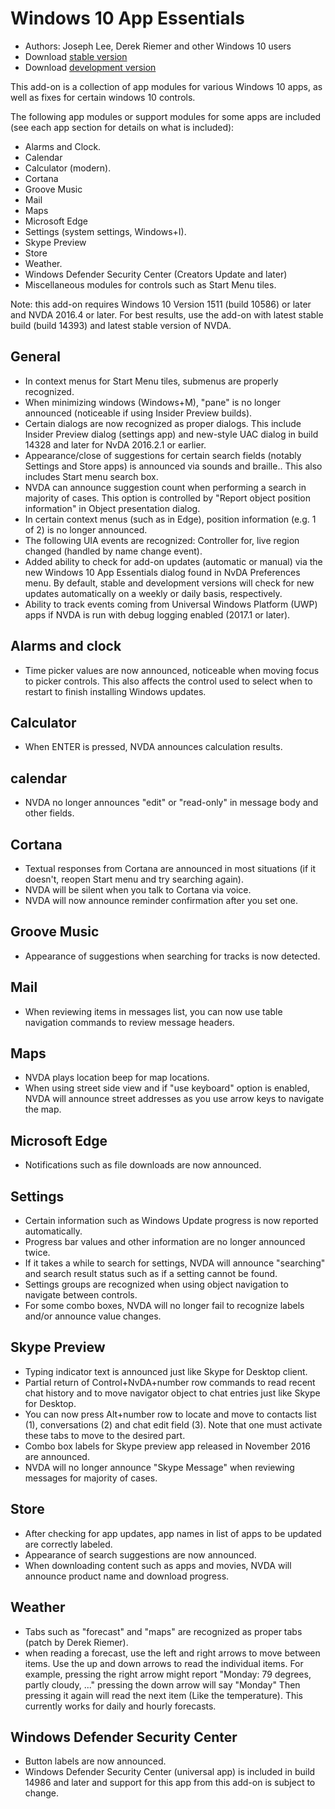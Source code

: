 # Windows 10 App Essentials

* Authors: Joseph Lee, Derek Riemer and other Windows 10 users
* Download [stable version][1]
* Download [development version][2]

This add-on is a collection of app modules for various Windows 10 apps, as well as fixes for certain windows 10 controls.

The following app modules or support modules for some apps are included (see each app section for details on what is included):

* Alarms and Clock.
* Calendar
* Calculator (modern).
* Cortana
* Groove Music
* Mail
* Maps
* Microsoft Edge
* Settings (system settings, Windows+I).
* Skype Preview
* Store
* Weather.
* Windows Defender Security Center (Creators Update and later)
* Miscellaneous modules for controls such as Start Menu tiles.

Note: this add-on requires Windows 10 Version 1511 (build 10586) or later and NVDA 2016.4 or later. For best results, use the add-on with latest stable build (build 14393) and latest stable version of NVDA.

## General

* In context menus for Start Menu tiles, submenus are properly recognized.
* When minimizing windows (Windows+M), "pane" is no longer announced (noticeable if using Insider Preview builds).
* Certain dialogs are now recognized as proper dialogs. This include Insider Preview dialog (settings app) and new-style UAC dialog in build 14328 and later for NvDA 2016.2.1 or earlier.
* Appearance/close of suggestions for certain search fields (notably Settings and Store apps) is announced via sounds and braille.. This also includes Start menu search box.
* NVDA can announce suggestion count when performing a search in majority of cases. This option is controlled by "Report object position information" in Object presentation dialog.
* In certain context menus (such as in Edge), position information (e.g. 1 of 2) is no longer announced.
* The following UIA events are recognized: Controller for, live region changed (handled by name change event).
* Added ability to check for add-on updates (automatic or manual) via the new Windows 10 App Essentials dialog found in NvDA Preferences menu. By default, stable and development versions will check for new updates automatically on a weekly or daily basis, respectively.
* Ability to track events coming from Universal Windows Platform (UWP) apps if NVDA is run with debug logging enabled (2017.1 or later).

## Alarms and clock

* Time picker values are now announced, noticeable when moving focus to picker controls. This also affects the control used to select when to restart to finish installing Windows updates.

## Calculator

* When ENTER is pressed, NVDA announces calculation results.

## calendar

* NVDA no longer announces "edit" or "read-only" in message body and other fields.

## Cortana

* Textual responses from Cortana are announced in most situations (if it doesn't, reopen Start menu and try searching again).
* NVDA will be silent when you talk to Cortana via voice.
* NVDA will now announce reminder confirmation after you set one.

## Groove Music

* Appearance of suggestions when searching for tracks is now detected.

## Mail

* When reviewing items in messages list, you can now use table navigation commands to review message headers.

## Maps

* NVDA plays location beep for map locations.
* When using street side view and if "use keyboard" option is enabled, NVDA will announce street addresses as you use arrow keys to navigate the map.

## Microsoft Edge

* Notifications such as file downloads are now announced.

## Settings

* Certain information such as Windows Update progress is now reported automatically.
* Progress bar values and other information are no longer announced twice.
* If it takes a while to search for settings, NVDA will announce "searching" and search result status such as if a setting cannot be found.
* Settings groups are recognized when using object navigation to navigate between controls.
* For some combo boxes, NVDA will no longer fail to recognize labels and/or announce value changes.

## Skype Preview

* Typing indicator text is announced just like Skype for Desktop client.
* Partial return of Control+NvDA+number row commands to read recent chat history and to move navigator object to chat entries just like Skype for Desktop.
* You can now press Alt+number row to locate and move to contacts list (1), conversations (2) and chat edit field (3). Note that one must activate these tabs to move to the desired part.
* Combo box labels for Skype preview app released in November 2016 are announced.
* NVDA will no longer announce "Skype Message" when reviewing messages for majority of cases.

## Store

* After checking for app updates, app names in list of apps to be updated are correctly labeled.
* Appearance of search suggestions are now announced.
* When downloading content such as apps and movies, NVDA will announce product name and download progress.

## Weather

* Tabs such as "forecast" and "maps" are recognized as proper tabs (patch by Derek Riemer).
* when reading a forecast, use the left and right arrows to move between items. Use the up and down arrows to read the individual items. For example, pressing the right arrow might report "Monday: 79 degrees, partly cloudy, ..." pressing the down arrow will say "Monday" Then pressing it again will read the next item (Like the temperature). This currently works for daily and hourly forecasts.

## Windows Defender Security Center

* Button labels are now announced.
* Windows Defender Security Center (universal app) is included in build 14986 and later and support for this app from this add-on is subject to change.

[1]: https://addons.nvda-project.org/files/get.php?file=w10

[2]: https://addons.nvda-project.org/files/get.php?file=w10-dev
